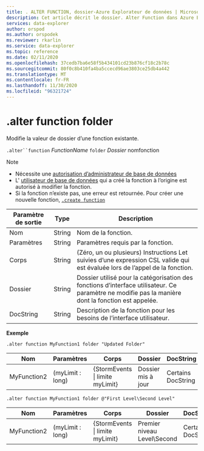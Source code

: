 ```yaml
---
title: . ALTER FUNCTION, dossier-Azure Explorateur de données | Microsoft Docs
description: Cet article décrit le dossier. Alter Function dans Azure Explorateur de données.
services: data-explorer
author: orspod
ms.author: orspodek
ms.reviewer: rkarlin
ms.service: data-explorer
ms.topic: reference
ms.date: 02/11/2020
ms.openlocfilehash: 37cedb7ba6e58f5b434101cd23b876cf18c2b78c
ms.sourcegitcommit: 80f0c8b410fa4ba5ccecd96ae3803ce25db4a442
ms.translationtype: MT
ms.contentlocale: fr-FR
ms.lasthandoff: 11/30/2020
ms.locfileid: "96321724"
---
```

# <a name="alter-function-folder"></a>.alter function folder

Modifie la valeur de dossier d’une fonction existante.

`.alter``function` *FunctionName* `folder` *Dossier* nomfonction

> [!NOTE]
> * Nécessite une [autorisation d’administrateur de base de données](../management/access-control/role-based-authorization.md)
> * L' [utilisateur de base de données](../management/access-control/role-based-authorization.md) qui a créé la fonction à l’origine est autorisé à modifier la fonction. 
> * Si la fonction n’existe pas, une erreur est retournée. Pour créer une nouvelle fonction, [`.create function`](create-function.md)

|Paramètre de sortie |Type |Description
|---|---|--- 
|Nom  |String |Nom de la fonction. 
|Paramètres  |String |Paramètres requis par la fonction.
|Corps  |String |(Zéro, un ou plusieurs) Instructions Let suivies d’une expression CSL valide qui est évaluée lors de l’appel de la fonction.
|Dossier|String|Dossier utilisé pour la catégorisation des fonctions d’interface utilisateur. Ce paramètre ne modifie pas la manière dont la fonction est appelée.
|DocString|String|Description de la fonction pour les besoins de l’interface utilisateur.

**Exemple** 

```kusto
.alter function MyFunction1 folder "Updated Folder"
```
    
|Nom |Paramètres |Corps|Dossier|DocString
|---|---|---|---|---
|MyFunction2 |(myLimit : long)| {StormEvents &#124; limite myLimit}|Dossier mis à jour|Certains DocString|

```kusto
.alter function MyFunction1 folder @"First Level\Second Level"
```
    
|Nom |Paramètres |Corps|Dossier|DocString
|---|---|---|---|---
|MyFunction2 |(myLimit : long)| {StormEvents &#124; limite myLimit}|Premier niveau Level\Second|Certains DocString|